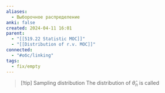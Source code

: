 ```yaml
---
aliases:
  - Выборочное распределение
anki: false
created: 2024-04-11 16:01
parent:
  - "[[519.22 Statistic MOC]]"
  - "[[Distribution of r.v. MOC]]"
connected:
  - "#обс/linking"
tags:
  - fix/empty
---
```


> [!tip] Sampling distribution
The distribution of $\hat{\theta}_n$ is called